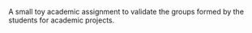 A small toy academic assignment to validate the groups formed by the students for academic projects.

